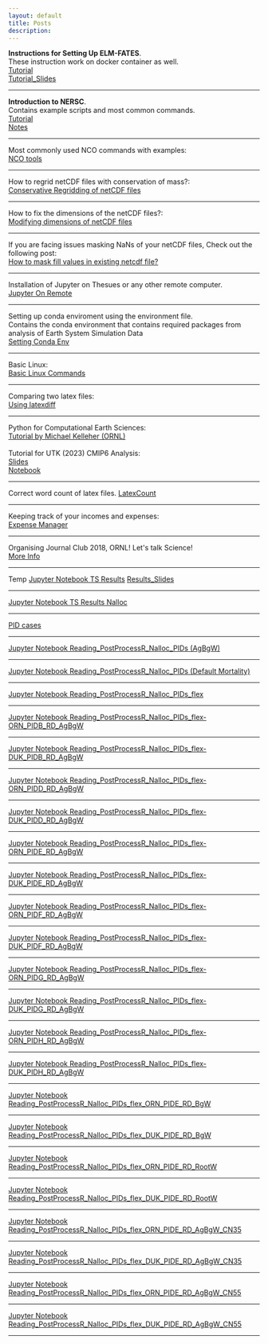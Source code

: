 ```yaml
---
layout: default
title: Posts 
description: 
---
```


**Instructions for Setting Up ELM-FATES**. <br>
These instruction work on docker container as well. <br>
[Tutorial](https://sharma-bharat.github.io/Posts_Online/Tutorial_SettingUp_ELMFATES.html)<br>
[Tutorial_Slides](https://sharma-bharat.github.io/Posts_Online/Tutorial_ELMFATES.html)<br>


<hr>

**Introduction to NERSC**. <br>
Contains example scripts and most common commands. <br>
[Tutorial](https://sharma-bharat.github.io/Posts_Online/NERSC_Tutorial.html)<br>
[Notes](https://sharma-bharat.github.io/Posts_Online/Intro_to_NERSC.html)

<hr>

Most commonly used NCO commands with examples: <br>
[NCO tools](https://sharma-bharat.github.io/Posts_Online/nco_tools.html)

<hr>

How to regrid netCDF files with conservation of mass?: <br>
[Conservative Regridding of netCDF files](https://sharma-bharat.github.io/Posts_Online/regrid_netcdf.html)

<hr>

How to fix the dimensions of the netCDF files?: <br>
[Modifying dimensions of netCDF files](https://sharma-bharat.github.io/Posts_Online/netcdf_modification.html)

<hr>

If you are facing issues masking NaNs of your netCDF files, Check out the following post: <br>
[How to mask fill values in existing netcdf file?](https://sharma-bharat.github.io/Posts_Online/mask_fillvalue.html)


<hr>

Installation of Jupyter on Thesues or any other remote computer. <br>
[Jupyter On Remote](https://sharma-bharat.github.io/Posts_Online/Jupyter_On_Theseus.html)

<hr>

Setting up conda enviroment using the environment file. <br>
Contains the conda environment that contains required packages from analysis of Earth System Simulation Data <br>
[Setting Conda Env](https://sharma-bharat.github.io/Posts_Online/conda_env.html)

<hr>

Basic Linux: <br>
[Basic Linux Commands](https://sharma-bharat.github.io/Posts_Online/basic_linux.html)

<hr>

Comparing two latex files: <br>
[Using latexdiff](https://sharma-bharat.github.io/Posts_Online/latexdiff.html)

<hr>

Python for Computational Earth Sciences: <br>
[Tutorial by Michael Kelleher (ORNL)](https://code.ornl.gov/pyces/pyces-2021) <br>
<br>
Tutorial for UTK (2023) CMIP6 Analysis: <br>
[Slides](https://docs.google.com/presentation/d/1HMX8UHSFLMG0bS5-2OkjnS9jubD_4eOBIN7EuV1Uns8/edit?usp=sharing) <br> 
[Notebook](https://github.com/sharma-bharat/Tutorials_by_Bharat/blob/main/UTK_2023.ipynb) <br> 

<hr>

Correct word count of latex files.
[LatexCount](https://www.ctan.org/pkg/latexcount)

<hr>

Keeping track of your incomes and expenses: <br>
[Expense Manager](https://sharma-bharat.github.io/Posts_Online/expense_manager.html)

<hr>

Organising Journal Club 2018, ORNL! Let's talk Science! <br>
[More Info](https://www.climatemodeling.org/~bharat/journal_club.html)


<hr>

Temp
[Jupyter Notebook TS Results](Posts_Online/Work/Reading_Annual_Files.html)
[Results_Slides](https://docs.google.com/presentation/d/1qHHDj-9KoXMP8Uc3Q9a5owBU7elKO9AbFanhOPVpQLQ/edit#slide=id.g21e4f699372_0_0)

<hr>

[Jupyter Notebook TS Results Nalloc](Posts_Online/Work/Reading_PostProcessR_NCFiles_Nalloc.html)

<hr>

[PID cases](Posts_Online/Work/PIDs.png)

<hr>

[Jupyter Notebook Reading_PostProcessR_Nalloc_PIDs (AgBgW)](Posts_Online/Work/Reading_PostProcessR_Nalloc_PIDs.html)

<hr>

[Jupyter Notebook Reading_PostProcessR_Nalloc_PIDs (Default Mortality)](Posts_Online/Work/Reading_PostProcessR_Nalloc_PIDs_tmp_default_mort.html)

<hr>

[Jupyter Notebook Reading_PostProcessR_Nalloc_PIDs_flex](Posts_Online/Work/Reading_PostProcessR_Nalloc_PIDs_flex.html)

<hr>

[Jupyter Notebook Reading_PostProcessR_Nalloc_PIDs_flex-ORN_PIDB_RD_AgBgW](Posts_Online/Work/Reading_PostProcessR_Nalloc_PIDs_flex_ORN_PIDB_RD_AgBgW.html)

<hr>

[Jupyter Notebook Reading_PostProcessR_Nalloc_PIDs_flex-DUK_PIDB_RD_AgBgW](Posts_Online/Work/Reading_PostProcessR_Nalloc_PIDs_flex_DUK_PIDB_RD_AgBgW.html)

<hr>

[Jupyter Notebook Reading_PostProcessR_Nalloc_PIDs_flex-ORN_PIDD_RD_AgBgW](Posts_Online/Work/Reading_PostProcessR_Nalloc_PIDs_flex_ORN_PIDD_RD_AgBgW.html)

<hr>

[Jupyter Notebook Reading_PostProcessR_Nalloc_PIDs_flex-DUK_PIDD_RD_AgBgW](Posts_Online/Work/Reading_PostProcessR_Nalloc_PIDs_flex_DUK_PIDD_RD_AgBgW.html)


<hr>

[Jupyter Notebook Reading_PostProcessR_Nalloc_PIDs_flex-ORN_PIDE_RD_AgBgW](Posts_Online/Work/Reading_PostProcessR_Nalloc_PIDs_flex_ORN_PIDE_RD_AgBgW.html)

<hr>

[Jupyter Notebook Reading_PostProcessR_Nalloc_PIDs_flex-DUK_PIDE_RD_AgBgW](Posts_Online/Work/Reading_PostProcessR_Nalloc_PIDs_flex_DUK_PIDE_RD_AgBgW.html)

<hr>

[Jupyter Notebook Reading_PostProcessR_Nalloc_PIDs_flex-ORN_PIDF_RD_AgBgW](Posts_Online/Work/Reading_PostProcessR_Nalloc_PIDs_flex_ORN_PIDF_RD_AgBgW.html)

<hr>

[Jupyter Notebook Reading_PostProcessR_Nalloc_PIDs_flex-DUK_PIDF_RD_AgBgW](Posts_Online/Work/Reading_PostProcessR_Nalloc_PIDs_flex_DUK_PIDF_RD_AgBgW.html)


<hr>

[Jupyter Notebook Reading_PostProcessR_Nalloc_PIDs_flex-ORN_PIDG_RD_AgBgW](Posts_Online/Work/Reading_PostProcessR_Nalloc_PIDs_flex_ORN_PIDG_RD_AgBgW.html)

<hr>

[Jupyter Notebook Reading_PostProcessR_Nalloc_PIDs_flex-DUK_PIDG_RD_AgBgW](Posts_Online/Work/Reading_PostProcessR_Nalloc_PIDs_flex_DUK_PIDG_RD_AgBgW.html)

<hr>

[Jupyter Notebook Reading_PostProcessR_Nalloc_PIDs_flex-ORN_PIDH_RD_AgBgW](Posts_Online/Work/Reading_PostProcessR_Nalloc_PIDs_flex_ORN_PIDH_RD_AgBgW.html)

<hr>

[Jupyter Notebook Reading_PostProcessR_Nalloc_PIDs_flex-DUK_PIDH_RD_AgBgW](Posts_Online/Work/Reading_PostProcessR_Nalloc_PIDs_flex_DUK_PIDH_RD_AgBgW.html)

<hr>

[Jupyter Notebook Reading_PostProcessR_Nalloc_PIDs_flex_ORN_PIDE_RD_BgW](Posts_Online/Work/Reading_PostProcessR_Nalloc_PIDs_flex_ORN_PIDE_RD_BgW.html)

<hr>

[Jupyter Notebook Reading_PostProcessR_Nalloc_PIDs_flex_DUK_PIDE_RD_BgW](Posts_Online/Work/Reading_PostProcessR_Nalloc_PIDs_flex_DUK_PIDE_RD_BgW.html)

<hr>

[Jupyter Notebook Reading_PostProcessR_Nalloc_PIDs_flex_ORN_PIDE_RD_RootW](Posts_Online/Work/Reading_PostProcessR_Nalloc_PIDs_flex_ORN_PIDE_RD_RootW.html)

<hr>

[Jupyter Notebook Reading_PostProcessR_Nalloc_PIDs_flex_DUK_PIDE_RD_RootW](Posts_Online/Work/Reading_PostProcessR_Nalloc_PIDs_flex_DUK_PIDE_RD_RootW.html)

<hr>

[Jupyter Notebook Reading_PostProcessR_Nalloc_PIDs_flex_ORN_PIDE_RD_AgBgW_CN35](Posts_Online/Work/Reading_PostProcessR_Nalloc_PIDs_flex_ORN_PIDE_RD_AgBgW_CN35.html)

<hr>

[Jupyter Notebook Reading_PostProcessR_Nalloc_PIDs_flex_DUK_PIDE_RD_AgBgW_CN35](Posts_Online/Work/Reading_PostProcessR_Nalloc_PIDs_flex_DUK_PIDE_RD_AgBgW_CN35.html)

<hr>

[Jupyter Notebook Reading_PostProcessR_Nalloc_PIDs_flex_ORN_PIDE_RD_AgBgW_CN55](Posts_Online/Work/Reading_PostProcessR_Nalloc_PIDs_flex_ORN_PIDE_RD_AgBgW_CN55.html)

<hr>

[Jupyter Notebook Reading_PostProcessR_Nalloc_PIDs_flex_DUK_PIDE_RD_AgBgW_CN55](Posts_Online/Work/Reading_PostProcessR_Nalloc_PIDs_flex_DUK_PIDE_RD_AgBgW_CN55.html)

<hr>